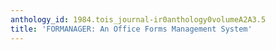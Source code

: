 ```yaml
---
anthology_id: 1984.tois_journal-ir0anthology0volumeA2A3.5
title: 'FORMANAGER: An Office Forms Management System'
---
```

